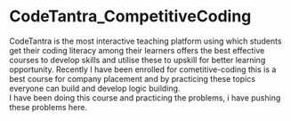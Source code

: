 # CodeTantra_CompetitiveCoding
CodeTantra is the most interactive teaching platform using which students get their coding literacy among their learners offers the best effective courses to develop skills and utilise these to upskill for better learning opportunity. Recently I have been enrolled for cometitive-coding this is a best course for company placement and by practicing these topics everyone can build and develop logic building.
<br>
I have been doing this course and practicing the problems, i have pushing these problems here.
